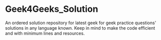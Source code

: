 # Geek4Geeks_Solution
An ordered solution repository for latest geek for geek practice questions' solutions in any language known. Keep in mind to make the code efficient and with minimum lines and resources.
